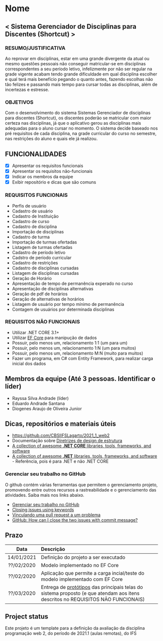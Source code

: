 
# Nome

## < Sistema Gerenciador de Disciplinas para Discentes (Shortcut) >

### RESUMO/JUSTIFICATIVA

  Ao reprovar em disciplinas, estar em uma grande divergente da atual ou mesmo questões pessoais não conseguir matricular-se em disciplinas correspondentes a seu período letivo, infelizmente por não ser regular na grade vigente acabam tendo grande dificuldade em qual disciplina escolher e qual terá mais benefício pegando o quanto antes, fazendo escolhas não tão felizes e passando mais tempo para cursar todas as disciplinas, além de incertezas e estresse. 
  
### OBJETIVOS

  Com o desenvolvimento do sistema Sistemas Gerenciador de disciplinas para discentes (Shortcut), os discentes poderão se matricular com maior certeza nas disciplinas, já que o aplicativo gerou as disciplinas mais adequadas para o aluno cursar no momento. O sistema decide baseado nos pré requisitos de cada disciplina, na grade curricular do curso no semestre, nas restrições do aluno e quais ele já realizou.

## FUNCIONALIDADES

- [x] Apresentar os requisitos funcionais
- [x] Apresentar os requisitos não-funcionais
- [x] Indicar os membros da equipe
- [x] Exibir repositório e dicas que são comuns

### REQUISITOS FUNCIONAIS

- Perfis de usuário
- Cadastro de usuário
- Cadastro de Instituição
- Cadastro de curso
- Cadastro de disciplina
- Importação de disciplinas
- Cadastro de turma
- Importação de turmas ofertadas
- Listagem de turmas ofertadas 
- Cadastro de período letivo
- Cadstro de período curricular
- Cadastro de restrições
- Cadastro de disciplinas cursadas
- Listagem de disciplinas cursadas
- Geração de Horário
- Apresentação de tempo de permanência experado no curso
- Apresentação de disciplinas alternativas
- Geração de pdf de horários 
- Geração de alternativas de horários
- Listagem de usuário por tempo mínimo de permanência
- Contagem de usuários por determinada disciplinas

### REQUISITOS NÃO FUNCIONAIS

- Utilizar .NET CORE 3.1+
- Utilizar [EF Core](https://docs.microsoft.com/pt-br/ef/core/) para manipução de dados
- Possuir, pelo menos um, relacionamento 1:1 (um para um)
- Possuir, pelo menos um, relacionamento 1:N (um para muitos)
- Possuir, pelo menos um, relacionamento M:N (muito para muitos)
- Fazer um programa, em C# com Entity Framework, para realizar carga inicial dos dados

## Membros da equipe (Até 3 pessoas. Identificar o líder)

- Rayssa Silva Andrade (líder)
- Eduardo Andrade Santana 
- Diogenes Araujo de Oliveira Junior

## Dicas, repositórios e materiais úteis

- https://github.com/CBSIIFSLagarto/2021_1_web2
- Documentação sobre [Diretrizes de design de estrutura] 
- [A collection of awesome **.NET CORE** libraries, tools, frameworks, and software](https://github.com/thangchung/awesome-dotnet-core)
- [A collection of awesome **.NET** libraries, tools, frameworks, and software](https://github.com/quozd/awesome-dotnet) - Referência, pois é para .NET e não .NET CORE

### Gerenciar seu trabalho no GitHub

O github contém várias ferramentas que permitem o gerenciamento projeto, promovendo entre outros recursos a rastreabilidade e o gerenciamento das atividades. Saiba mais nos links abaixo.

- [Gerenciar seu trabalho no GitHub](https://docs.github.com/pt/free-pro-team@latest/github/managing-your-work-on-github)
- [Closing issues using keywords](https://docs.github.com/en/enterprise/2.16/user/github/managing-your-work-on-github/closing-issues-using-keywords)
- [Vinculando uma pull request a um problema](https://docs.github.com/pt/free-pro-team@latest/github/managing-your-work-on-github/linking-a-pull-request-to-an-issue)
- [GitHub: How can I close the two issues with commit message?](https://stackoverflow.com/questions/60027222/github-how-can-i-close-the-two-issues-with-commit-message) 

## Prazo

Data | Descrição
:---:|:---
14/01/2021 | Definição do projeto a ser executado
??/02/2020 | Modelo implementado no EF Core
??/02/2020 | Aplicação que permite a carga incial/teste do modelo implementado com EF Core
??/03/2020 | Entrega de [protótipos](prototipos/prototipos.md) das principais telas do sistema proposto (e que atendam aos itens descritos no REQUISITOS NÃO FUNCIONAIS)

## Project status
Este projeto é um template para a definição da avaliação da disciplina programação web 2, do período de 2021.1 (aulas remotas), do IFS


[Diretrizes de design de estrutura]: https://docs.microsoft.com/pt-br/dotnet/standard/design-guidelines/
